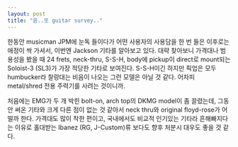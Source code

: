 ```yaml
---
layout: post
title: "음..또 guitar survey.."
---
```


한동안 musicman JPM에 눈독 들이다가 어떤 사용자의 사용담을 한 번 들은 이후로는 애정이 싹 가셔서, 이번엔 Jackson 기타를 알아보고 있다. 대략 찾아보니 가격대나 범용성을 봤을 때 24 frets, neck-thru, S-S-H, body에 pickup이 direct로 mount되는 Soloist-3 (SL3)가 가장 적당한 기타로 보여진다. S-S-H이긴 하지만 픽업은 모두 humbucker라 찰랑대는 비음이 나오는 그런 모델은 아닐 것 같다. 어차피 metal/shred 전용 주력기를 사려는 것이니까.

처음에는 EMG가 두 개 박힌 bolt-on, arch top의 DKMG model이 좀 끌렸는데, 그동안 써온 기타와 크게 다른 점이 없는 것 같아서 neck thru와 original floyd-rose가 어떨까 한다. 가격대도 많이 착한 편이고, 국내에서도 비교적 인기있는 기타라 흔해빠지다는 이유로 홀대받는 Ibanez (RG, J-Custom)류 보다도 향후 처분시 대우도 좋을 것 같다.


